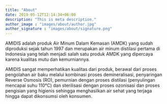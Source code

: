 ```yaml
---
title: "About"
date: 2019-05-12T12:14:34+06:00
description: "This is meta description."
author_image : "images/about/author.jpg"
author_signature : "images/about/signature.png"
---
```


AMIDIS adalah produk Air Minum Dalam Kemasan (AMDK) yang sudah diproduksi sejak tahun 1997 dan merupakan air minum distilasi pertama di Indonesia yang telah menjadi salah satu produk AMDK yang dipercaya karena kualitas mutu dan kemurniannya. 

AMIDIS sangat memperhatikan kualitas dari produk, berawal dari proses pengolahan air baku melalui kombinasi proses demineralisasi, penyaringan Reverse Osmosis (RO), pemurnian dengan proses distilasi (penyulingan mencapai suhu 110°C) dan sterilisasi dengan proses ozonisasi dan proses pengisian yang higienis sehingga menghasilkan air sehat yang terjaga hingga dapat dikonsumsi oleh konsumen.